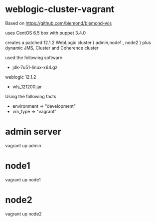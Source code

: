 weblogic-cluster-vagrant
=======================

Based on https://github.com/biemond/biemond-wls  

uses CentOS 6.5 box with puppet 3.4.0

creates a patched 12.1.2 WebLogic cluster ( admin,node1 , node2 ) plus dynamic JMS, Cluster and Coherence cluster

used the following software
- jdk-7u51-linux-x64.gz

weblogic 12.1.2
- wls_121200.jar

Using the following facts

- environment => "development"
- vm_type     => "vagrant"


# admin server  
vagrant up admin

# node1  
vagrant up node1

# node2  
vagrant up node2